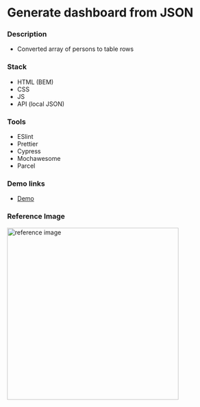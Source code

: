 # Generate dashboard from JSON

### Description

- Converted array of persons to table rows

### Stack

- HTML (BEM)
- CSS
- JS
- API (local JSON)

### Tools

- ESlint
- Prettier
- Cypress
- Mochawesome
- Parcel

### Demo links

- [Demo](https://AndriiZakharenko.github.io/generate_table/)

### Reference Image

<img src="./src/images/preview.png" alt="reference image" width="400px" />

